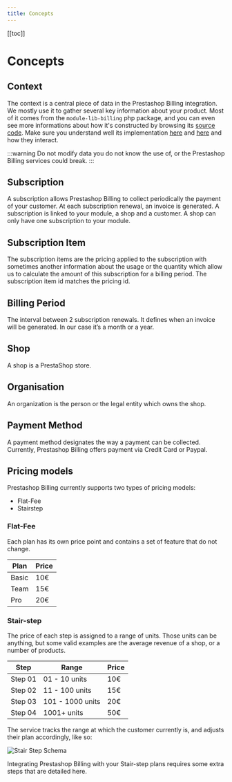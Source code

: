 ```yaml
---
title: Concepts
---
```


[[toc]]

# Concepts

## Context

The context is a central piece of data in the Prestashop Billing integration. We mostly use it to gather several key information about your product. Most of it comes from the `module-lib-billing` php package, and you can even see more informations about how it's constructed by browsing its [source code](https://github.com/PrestaShopCorp/module-lib-billing/blob/main/src/Presenter/BillingPresenter.php). Make sure you understand well its implementation [here](#inject-the-prestashop-billing-context) and [here](#edit-the-template-file) and how they interact.

:::warning
Do not modify data you do not know the use of, or the Prestashop Billing services could break.
:::

## Subscription

A subscription allows Prestashop Billing to collect periodically the payment of your customer. At each subscription renewal, an invoice is generated. A subscription is linked to your module, a shop and a customer. A shop can only have one subscription to your module.

## Subscription Item

The subscription items are the pricing applied to the subscription with sometimes another information about the usage or the quantity which allow us to calculate the amount of this subscription for a billing period. The subscription item id matches the pricing id.

## Billing Period

The interval between 2 subscription renewals. It defines when an invoice will be generated. In our case it’s a month or a year.

## Shop

A shop is a PrestaShop store.

## Organisation

An organization is the person or the legal entity which owns the shop.

## Payment Method

A payment method designates the way a payment can be collected. Currently, Prestashop Billing offers payment via Credit Card or Paypal.

## Pricing models

Prestashop Billing currently supports two types of pricing models:

- Flat-Fee
- Stairstep

### Flat-Fee

Each plan has its own price point and contains a set of feature that do not change.

| Plan  | Price |
| ----- | ----- |
| Basic | 10€   |
| Team  | 15€   |
| Pro   | 20€   |

### Stair-step

The price of each step is assigned to a range of units. Those units can be anything, but some valid examples are the average revenue of a shop, or a number of products.

| Step    | Range            | Price |
| ------- | ---------------- | ----- |
| Step 01 | 01 - 10 units    | 10€   |
| Step 02 | 11 - 100 units   | 15€   |
| Step 03 | 101 - 1000 units | 20€   |
| Step 04 | 1001+ units      | 50€   |

The service tracks the range at which the customer currently is, and adjusts their plan accordingly, like so:

![Stair Step Schema](/assets/images/billing/stair-step-explanation.png)

Integrating Prestashop Billing with your Stair-step plans requires some extra steps that are detailed here.
